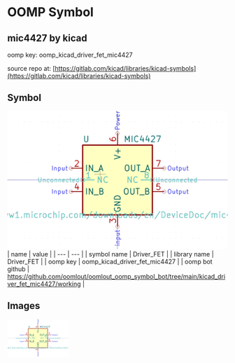# OOMP Symbol  
## mic4427  by kicad  
  
oomp key: oomp_kicad_driver_fet_mic4427  
  
source repo at: [https://gitlab.com/kicad/libraries/kicad-symbols](https://gitlab.com/kicad/libraries/kicad-symbols)  
## Symbol  
  
[![working.png](working_600.png)](working.png)  
| name | value | 
| --- | --- | 
| symbol name | Driver_FET | 
| library name | Driver_FET | 
| oomp key | oomp_kicad_driver_fet_mic4427 | 
| oomp bot github | https://github.com/oomlout/oomlout_oomp_symbol_bot/tree/main/kicad_driver_fet_mic4427/working | 
## Images  
  
[![working.png](working_140.png)](working.png)  
